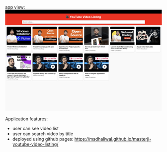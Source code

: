 app view: 
![Youtube video search](image.png)

Application features:
- user can see video list
- user can search video by title
- deployed using github pages: https://msdhaliwal.github.io/masterji-youtube-video-listing/
